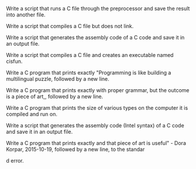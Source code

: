 Write a script that runs a C file through the preprocessor and save the result into another file.                                      

Write a script that compiles a C file but does not link.                                                                                

Write a script that generates the assembly code of a C code and save it in an output file.                                              

Write a script that compiles a C file and creates an executable named cisfun.                                                          

Write a C program that prints exactly "Programming is like building a multilingual puzzle, followed by a new line.                      

Write a C program that prints exactly with proper grammar, but the outcome is a piece of art,, followed by a new line.                  

Write a C program that prints the size of various types on the computer it is compiled and run on.                                      

Write a script that generates the assembly code (Intel syntax) of a C code and save it in an output file.                              

Write a C program that prints exactly and that piece of art is useful" - Dora Korpar, 2015-10-19, followed by a new line, to the standar

d error.
